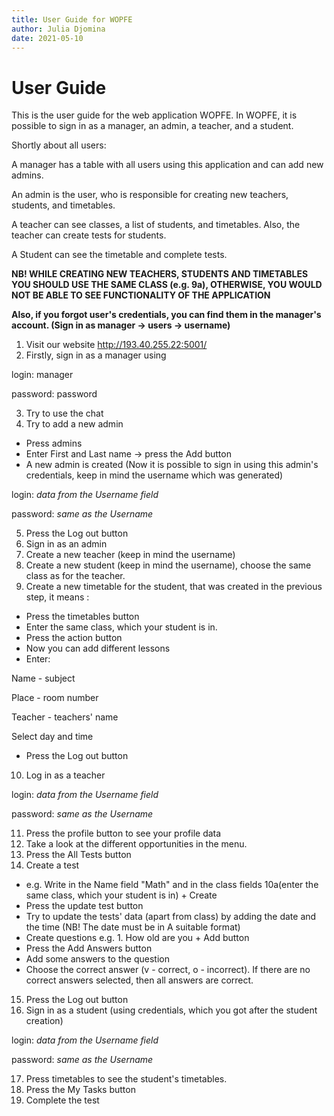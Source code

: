 ```yaml
---
title: User Guide for WOPFE
author: Julia Djomina
date: 2021-05-10
---
```


# User Guide

This is the user guide for the web application WOPFE. In WOPFE, it is possible to sign in as a manager,
an admin, a teacher, and a student.

Shortly about all users:

A manager has a table with all users using this application and can add new admins.

An admin is the user, who is responsible for creating new teachers, students, and timetables.

A teacher can see classes, a list of students, and timetables. Also, the teacher can create tests for students.

A Student can see the timetable and complete tests.

**NB! WHILE CREATING NEW TEACHERS, STUDENTS AND TIMETABLES YOU SHOULD USE THE SAME CLASS (e.g. 9a), OTHERWISE, YOU WOULD NOT BE ABLE TO SEE FUNCTIONALITY OF THE APPLICATION**

**Also, if you forgot user's credentials, you can find them in the manager's account. (Sign in as manager -> users -> username)**

1. Visit our website http://193.40.255.22:5001/
2. Firstly, sign in as a manager using


login: manager

password: password


3. Try to use the chat
4. Try to add a new admin
- Press admins
- Enter First and Last name -> press the Add button
- A new admin is created (Now it is possible to sign in using this admin's credentials, keep in mind the username which was generated)


login: _data from the Username field_

password: _same as the Username_

5. Press the Log out button
6. Sign in as an admin
7. Create a new teacher (keep in mind the username)
8. Create a new student (keep in mind the username), choose the same class as for the teacher.
9. Create a new timetable for the student, that was created in the previous step, it means :
- Press the timetables button
- Enter the same class, which your student is in.
- Press the action button
- Now you can add different lessons
- Enter:

Name - subject

Place - room number

Teacher - teachers' name

Select day and time

- Press the Log out button
10. Log in as a teacher

login: _data from the Username field_

password: _same as the Username_

11. Press the profile button to see your profile data
12. Take a look at the different opportunities in the menu.
13. Press the All Tests button
14. Create a test
- e.g. Write in the Name field "Mаth" and in the class fields 10a(enter the same class, which your student is in) + Create
- Press the update test button 
- Try to update the tests' data (apart from class) by adding the date and the time (NB! The date must be in A suitable format)
- Create questions
e.g. 1. How old are you + Add button
- Press the Add Answers button
- Add some answers to the question
- Choose the correct answer (v - correct, o - incorrect). If there are no correct answers selected, then all answers are correct.
15. Press the Log out button
16. Sign in as a student (using credentials, which you got after the student creation)

login: _data from the Username field_

password: _same as the Username_

17. Press timetables to see the student's timetables. 
18. Press the My Tasks button 
19. Complete the test







